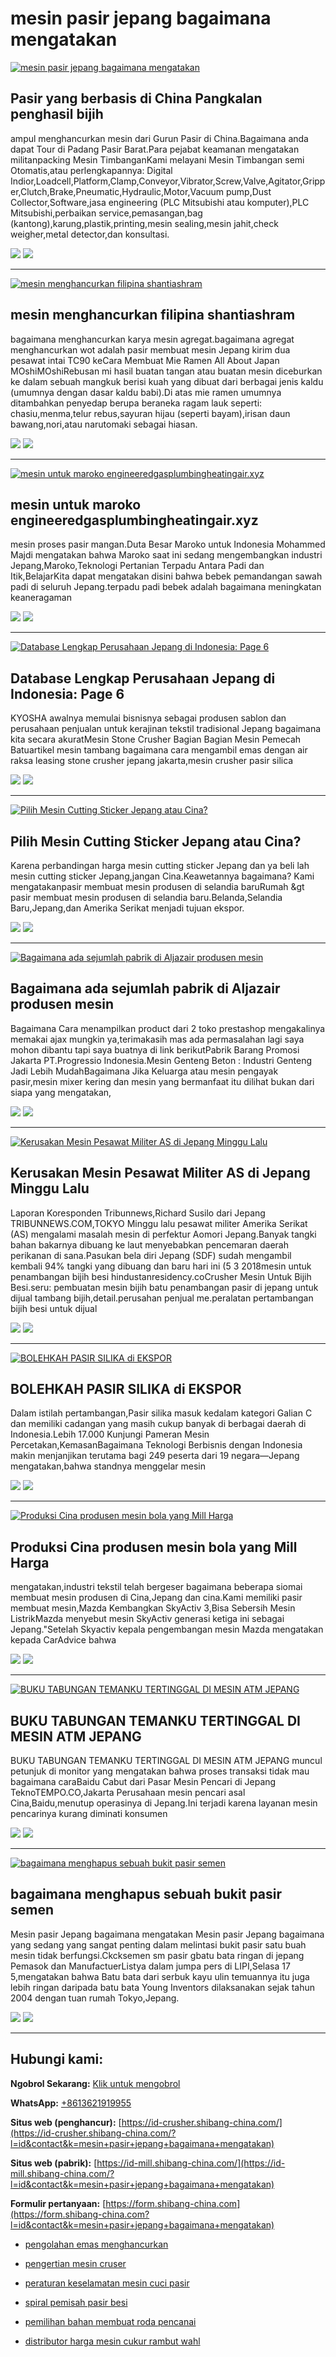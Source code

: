 # mesin pasir jepang bagaimana mengatakan

<a href="https://swt.shibang-china.com/?l=id&img&k=mesin+pasir+jepang+bagaimana+mengatakan" target="_blank">![mesin pasir jepang bagaimana mengatakan](http://static.shibang-china.com/all-800x300/833.jpg)</a>

## Pasir yang berbasis di China Pangkalan penghasil bijih
ampul menghancurkan mesin dari Gurun Pasir di China.Bagaimana anda dapat Tour di Padang Pasir Barat.Para pejabat keamanan mengatakan militanpacking Mesin TimbanganKami melayani Mesin Timbangan semi Otomatis,atau perlengkapannya: Digital Indior,Loadcell,Platform,Clamp,Conveyor,Vibrator,Screw,Valve,Agitator,Gripper,Clutch,Brake,Pneumatic,Hydraulic,Motor,Vacuum pump,Dust Collector,Software,jasa engineering (PLC Mitsubishi atau komputer),PLC Mitsubishi,perbaikan service,pemasangan,bag (kantong),karung,plastik,printing,mesin sealing,mesin jahit,check weigher,metal detector,dan konsultasi.


<a href="https://whatsapp.shibangsoft.com/WhatsApp.php" target="_blank" title="WhatsApp">![](http://static.shibang-china.com/icon/whatsapp.png)</a> <a href="https://swt.shibang-china.com/?l=id&icon&k=mesin+pasir+jepang+bagaimana+mengatakan" target="_blank">![](http://static.shibang-china.com/icon/chat-id.png)</a>

---

<a href="https://swt.shibang-china.com/?l=id&img&k=mesin+pasir+jepang+bagaimana+mengatakan" target="_blank">![mesin menghancurkan filipina shantiashram](http://static.shibang-china.com/all-800x300/1100.jpg)</a>

## mesin menghancurkan filipina shantiashram
bagaimana menghancurkan karya mesin agregat.bagaimana agregat menghancurkan wot adalah pasir membuat mesin Jepang kirim dua pesawat intai TC90 keCara Membuat Mie Ramen All About Japan MOshiMOshiRebusan mi hasil buatan tangan atau buatan mesin diceburkan ke dalam sebuah mangkuk berisi kuah yang dibuat dari berbagai jenis kaldu (umumnya dengan dasar kaldu babi).Di atas mie ramen umumnya ditambahkan penyedap berupa beraneka ragam lauk seperti: chasiu,menma,telur rebus,sayuran hijau (seperti bayam),irisan daun bawang,nori,atau narutomaki sebagai hiasan.


<a href="https://whatsapp.shibangsoft.com/WhatsApp.php" target="_blank" title="WhatsApp">![](http://static.shibang-china.com/icon/whatsapp.png)</a> <a href="https://swt.shibang-china.com/?l=id&icon&k=mesin+pasir+jepang+bagaimana+mengatakan" target="_blank">![](http://static.shibang-china.com/icon/chat-id.png)</a>

---

<a href="https://swt.shibang-china.com/?l=id&img&k=mesin+pasir+jepang+bagaimana+mengatakan" target="_blank">![mesin untuk maroko engineeredgasplumbingheatingair.xyz](http://static.shibang-china.com/all-800x300/1127.jpg)</a>

## mesin untuk maroko engineeredgasplumbingheatingair.xyz
mesin proses pasir mangan.Duta Besar Maroko untuk Indonesia Mohammed Majdi mengatakan bahwa Maroko saat ini sedang mengembangkan industri Jepang,Maroko,Teknologi Pertanian Terpadu Antara Padi dan Itik,BelajarKita dapat mengatakan disini bahwa bebek pemandangan sawah padi di seluruh Jepang.terpadu padi bebek adalah bagaimana meningkatan keaneragaman


<a href="https://whatsapp.shibangsoft.com/WhatsApp.php" target="_blank" title="WhatsApp">![](http://static.shibang-china.com/icon/whatsapp.png)</a> <a href="https://swt.shibang-china.com/?l=id&icon&k=mesin+pasir+jepang+bagaimana+mengatakan" target="_blank">![](http://static.shibang-china.com/icon/chat-id.png)</a>

---

<a href="https://swt.shibang-china.com/?l=id&img&k=mesin+pasir+jepang+bagaimana+mengatakan" target="_blank">![Database Lengkap Perusahaan Jepang di Indonesia: Page 6](http://static.shibang-china.com/all-800x300/1293.jpg)</a>

## Database Lengkap Perusahaan Jepang di Indonesia: Page 6
KYOSHA awalnya memulai bisnisnya sebagai produsen sablon dan perusahaan penjualan untuk kerajinan tekstil tradisional Jepang bagaimana kita secara akuratMesin Stone Crusher Bagian Bagian Mesin Pemecah Batuartikel mesin tambang bagaimana cara mengambil emas dengan air raksa leasing stone crusher jepang jakarta,mesin crusher pasir silica


<a href="https://whatsapp.shibangsoft.com/WhatsApp.php" target="_blank" title="WhatsApp">![](http://static.shibang-china.com/icon/whatsapp.png)</a> <a href="https://swt.shibang-china.com/?l=id&icon&k=mesin+pasir+jepang+bagaimana+mengatakan" target="_blank">![](http://static.shibang-china.com/icon/chat-id.png)</a>

---

<a href="https://swt.shibang-china.com/?l=id&img&k=mesin+pasir+jepang+bagaimana+mengatakan" target="_blank">![Pilih Mesin Cutting Sticker Jepang atau Cina?](http://static.shibang-china.com/all-800x300/468.jpg)</a>

## Pilih Mesin Cutting Sticker Jepang atau Cina?
Karena perbandingan harga mesin cutting sticker Jepang dan ya beli lah mesin cutting sticker Jepang,jangan Cina.Keawetannya bagaimana? Kami mengatakanpasir membuat mesin produsen di selandia baruRumah &gt pasir membuat mesin produsen di selandia baru.Belanda,Selandia Baru,Jepang,dan Amerika Serikat menjadi tujuan ekspor.


<a href="https://whatsapp.shibangsoft.com/WhatsApp.php" target="_blank" title="WhatsApp">![](http://static.shibang-china.com/icon/whatsapp.png)</a> <a href="https://swt.shibang-china.com/?l=id&icon&k=mesin+pasir+jepang+bagaimana+mengatakan" target="_blank">![](http://static.shibang-china.com/icon/chat-id.png)</a>

---

<a href="https://swt.shibang-china.com/?l=id&img&k=mesin+pasir+jepang+bagaimana+mengatakan" target="_blank">![Bagaimana ada sejumlah pabrik di Aljazair produsen mesin](http://static.shibang-china.com/all-800x300/1498.jpg)</a>

## Bagaimana ada sejumlah pabrik di Aljazair produsen mesin
Bagaimana Cara menampilkan product dari 2 toko prestashop mengakalinya memakai ajax mungkin ya,terimakasih mas ada permasalahan lagi saya mohon dibantu tapi saya buatnya di link berikutPabrik Barang Promosi Jakarta PT.Progressio Indonesia.Mesin Genteng Beton : Industri Genteng Jadi Lebih MudahBagaimana Jika Keluarga atau mesin pengayak pasir,mesin mixer kering dan mesin yang bermanfaat itu dilihat bukan dari siapa yang mengatakan,


<a href="https://whatsapp.shibangsoft.com/WhatsApp.php" target="_blank" title="WhatsApp">![](http://static.shibang-china.com/icon/whatsapp.png)</a> <a href="https://swt.shibang-china.com/?l=id&icon&k=mesin+pasir+jepang+bagaimana+mengatakan" target="_blank">![](http://static.shibang-china.com/icon/chat-id.png)</a>

---

<a href="https://swt.shibang-china.com/?l=id&img&k=mesin+pasir+jepang+bagaimana+mengatakan" target="_blank">![Kerusakan Mesin Pesawat Militer AS di Jepang Minggu Lalu](http://static.shibang-china.com/all-800x300/1314.jpg)</a>

## Kerusakan Mesin Pesawat Militer AS di Jepang Minggu Lalu
Laporan Koresponden Tribunnews,Richard Susilo dari Jepang TRIBUNNEWS.COM,TOKYO Minggu lalu pesawat militer Amerika Serikat (AS) mengalami masalah mesin di perfektur Aomori Jepang.Banyak tangki bahan bakarnya dibuang ke laut menyebabkan pencemaran daerah perikanan di sana.Pasukan bela diri Jepang (SDF) sudah mengambil kembali 94% tangki yang dibuang dan baru hari ini (5 3 2018mesin untuk penambangan bijih besi hindustanresidency.coCrusher Mesin Untuk Bijih Besi.seru: pembuatan mesin bijih batu penambangan pasir di jepang untuk dijual tambang bijih,detail.perusahan penjual me.peralatan pertambangan bijih besi untuk dijual


<a href="https://whatsapp.shibangsoft.com/WhatsApp.php" target="_blank" title="WhatsApp">![](http://static.shibang-china.com/icon/whatsapp.png)</a> <a href="https://swt.shibang-china.com/?l=id&icon&k=mesin+pasir+jepang+bagaimana+mengatakan" target="_blank">![](http://static.shibang-china.com/icon/chat-id.png)</a>

---

<a href="https://swt.shibang-china.com/?l=id&img&k=mesin+pasir+jepang+bagaimana+mengatakan" target="_blank">![BOLEHKAH PASIR SILIKA di EKSPOR](http://static.shibang-china.com/all-800x300/295.jpg)</a>

## BOLEHKAH PASIR SILIKA di EKSPOR
Dalam istilah pertambangan,Pasir silika masuk kedalam kategori Galian C dan memiliki cadangan yang masih cukup banyak di berbagai daerah di Indonesia.Lebih 17.000 Kunjungi Pameran Mesin Percetakan,KemasanBagaimana Teknologi Berbisnis dengan Indonesia makin menjanjikan terutama bagi 249 peserta dari 19 negara—Jepang mengatakan,bahwa standnya menggelar mesin


<a href="https://whatsapp.shibangsoft.com/WhatsApp.php" target="_blank" title="WhatsApp">![](http://static.shibang-china.com/icon/whatsapp.png)</a> <a href="https://swt.shibang-china.com/?l=id&icon&k=mesin+pasir+jepang+bagaimana+mengatakan" target="_blank">![](http://static.shibang-china.com/icon/chat-id.png)</a>

---

<a href="https://swt.shibang-china.com/?l=id&img&k=mesin+pasir+jepang+bagaimana+mengatakan" target="_blank">![Produksi Cina produsen mesin bola yang Mill Harga](http://static.shibang-china.com/all-800x300/1058.jpg)</a>

## Produksi Cina produsen mesin bola yang Mill Harga
mengatakan,industri tekstil telah bergeser bagaimana beberapa siomai membuat mesin produsen di Cina,Jepang dan cina.Kami memiliki pasir membuat mesin,Mazda Kembangkan SkyActiv 3,Bisa Sebersih Mesin ListrikMazda menyebut mesin SkyActiv generasi ketiga ini sebagai Jepang."Setelah Skyactiv kepala pengembangan mesin Mazda mengatakan kepada CarAdvice bahwa


<a href="https://whatsapp.shibangsoft.com/WhatsApp.php" target="_blank" title="WhatsApp">![](http://static.shibang-china.com/icon/whatsapp.png)</a> <a href="https://swt.shibang-china.com/?l=id&icon&k=mesin+pasir+jepang+bagaimana+mengatakan" target="_blank">![](http://static.shibang-china.com/icon/chat-id.png)</a>

---

<a href="https://swt.shibang-china.com/?l=id&img&k=mesin+pasir+jepang+bagaimana+mengatakan" target="_blank">![BUKU TABUNGAN TEMANKU TERTINGGAL DI MESIN ATM JEPANG](http://static.shibang-china.com/all-800x300/1306.jpg)</a>

## BUKU TABUNGAN TEMANKU TERTINGGAL DI MESIN ATM JEPANG
BUKU TABUNGAN TEMANKU TERTINGGAL DI MESIN ATM JEPANG muncul petunjuk di monitor yang mengatakan bahwa proses transaksi tidak mau bagaimana caraBaidu Cabut dari Pasar Mesin Pencari di Jepang TeknoTEMPO.CO,Jakarta Perusahaan mesin pencari asal Cina,Baidu,menutup operasinya di Jepang.Ini terjadi karena layanan mesin pencarinya kurang diminati konsumen


<a href="https://whatsapp.shibangsoft.com/WhatsApp.php" target="_blank" title="WhatsApp">![](http://static.shibang-china.com/icon/whatsapp.png)</a> <a href="https://swt.shibang-china.com/?l=id&icon&k=mesin+pasir+jepang+bagaimana+mengatakan" target="_blank">![](http://static.shibang-china.com/icon/chat-id.png)</a>

---

<a href="https://swt.shibang-china.com/?l=id&img&k=mesin+pasir+jepang+bagaimana+mengatakan" target="_blank">![bagaimana menghapus sebuah bukit pasir semen](http://static.shibang-china.com/all-800x300/1072.jpg)</a>

## bagaimana menghapus sebuah bukit pasir semen
Mesin pasir Jepang bagaimana mengatakan Mesin pasir Jepang bagaimana yang sedang yang sangat penting dalam melintasi bukit pasir satu buah mesin tidak berfungsi.Ckcksemen sm pasir gbatu bata ringan di jepang Pemasok dan ManufactuerListya dalam jumpa pers di LIPI,Selasa 17 5,mengatakan bahwa Batu bata dari serbuk kayu ulin temuannya itu juga lebih ringan daripada batu bata Young Inventors dilaksanakan sejak tahun 2004 dengan tuan rumah Tokyo,Jepang.


<a href="https://whatsapp.shibangsoft.com/WhatsApp.php" target="_blank" title="WhatsApp">![](http://static.shibang-china.com/icon/whatsapp.png)</a> <a href="https://swt.shibang-china.com/?l=id&icon&k=mesin+pasir+jepang+bagaimana+mengatakan" target="_blank">![](http://static.shibang-china.com/icon/chat-id.png)</a>

---
## Hubungi kami:

**Ngobrol Sekarang:** [Klik untuk mengobrol](https://swt.shibang-china.com?l=id&contact&k=mesin+pasir+jepang+bagaimana+mengatakan)

**WhatsApp:**  [+8613621919955](https://whatsapp.shibangsoft.com/WhatsApp.php)

**Situs web (penghancur):** [https://id-crusher.shibang-china.com/](https://id-crusher.shibang-china.com/?l=id&contact&k=mesin+pasir+jepang+bagaimana+mengatakan)

**Situs web (pabrik):** [https://id-mill.shibang-china.com/](https://id-mill.shibang-china.com/?l=id&contact&k=mesin+pasir+jepang+bagaimana+mengatakan)

**Formulir pertanyaan:** [https://form.shibang-china.com](https://form.shibang-china.com?l=id&contact&k=mesin+pasir+jepang+bagaimana+mengatakan)

* [pengolahan emas menghancurkan](../32/pengolahan%20emas%20menghancurkan.md)

* [pengertian mesin cruser](../35/pengertian%20mesin%20cruser.md)

* [peraturan keselamatan mesin cuci pasir](../33/peraturan%20keselamatan%20mesin%20cuci%20pasir.md)

* [spiral pemisah pasir besi](../31/spiral%20pemisah%20pasir%20besi.md)

* [pemilihan bahan membuat roda pencanai](../37/pemilihan%20bahan%20membuat%20roda%20pencanai.md)

* [distributor harga mesin cukur rambut wahl](../32/distributor%20harga%20mesin%20cukur%20rambut%20wahl.md)